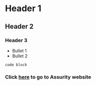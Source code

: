 # Header 1
## Header 2
### Header 3
* Bullet 1
* Bullet 2

```
code block
```

### Click [here](https://.assurity.co.nz) to go to Assurity website
